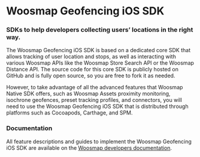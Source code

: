 # Woosmap Geofencing iOS SDK

### SDKs to help developers collecting users’ locations in the right way.

The Woosmap Geofencing iOS SDK is based on a dedicated core SDK that allows tracking of user location and stops, as well as interacting with various Woosmap APIs like the Woosmap Store Search API or the Woosmap Distance API. The source code for this core SDK is publicly hosted on GitHub and is fully open source, so you are free to fork it as needed.

However, to take advantage of all the advanced features that Woosmap Native SDK offers, such as Woosmap Assets proximity monitoring, isochrone geofences, preset tracking profiles, and connectors, you will need to use the Woosmap Geofencing iOS SDK that is distributed through platforms such as Cocoapods, Carthage, and SPM.

### Documentation

All feature descriptions and guides to implement the Woosmap Geofencing iOS SDK are available on the [Woosmap developers documentation](https://developers.woosmap.com/products/geofencing-sdk/get-started/).

